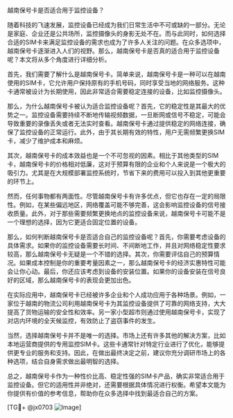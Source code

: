 越南保号卡是否适合用于监控设备？

随着科技的飞速发展，监控设备已经成为我们日常生活中不可或缺的一部分。无论是家庭、企业还是公共场所，监控摄像头的身影无处不在。而与此同时，如何选择合适的SIM卡来满足监控设备的需求也成为了许多人关注的问题。在众多选项中，越南保号卡逐渐进入人们的视野。那么，越南保号卡是否真的适合用于监控设备呢？本文将从多个角度进行详细分析。

首先，我们需要了解什么是越南保号卡。简单来说，越南保号卡是一种可以在越南使用的SIM卡，它允许用户保持原有的手机号码，同时享受当地的网络服务。这种卡通常被设计为长期使用，因此非常适合需要稳定连接的设备，比如监控摄像头。

那么，为什么越南保号卡被认为适合监控设备呢？首先，它的稳定性是其最大的优势之一。监控设备需要持续不断地传输视频数据，一旦断网或信号不稳定，可能会导致重要的录像丢失或者无法实时查看。越南保号卡通过提供稳定的网络连接，确保了监控设备的正常运行。此外，由于其长期有效的特性，用户无需频繁更换SIM卡，减少了维护成本和麻烦。

其次，越南保号卡的成本效益也是一个不可忽视的因素。相比于其他类型的SIM卡，越南保号卡的价格相对低廉，这对于预算有限的企业和个人来说是一个极大的吸引力。尤其是在大规模部署监控系统时，节省下来的费用可以投入到其他更重要的环节上。

然而，任何事物都有两面性。尽管越南保号卡有许多优点，但它也存在一定的局限性。例如，在某些偏远地区，网络覆盖可能不够完善，这会影响监控设备的信号接收质量。此外，对于那些需要频繁更换地点的监控设备来说，越南保号卡可能不是一个理想的选择，因为它更适合固定位置的设备。

那么，如何判断越南保号卡是否适合自己的监控设备呢？首先，你需要考虑设备的具体需求。如果你的监控设备需要长时间、不间断地工作，并且对网络稳定性要求较高，那么越南保号卡无疑是一个不错的选择。其次，你需要评估自己的预算情况。如果成本控制是你的重要考量因素之一，那么越南保号卡的经济实惠特性可能会让你心动。最后，你还应该考虑到设备的安装位置。如果你的设备安装在信号良好的区域，那么越南保号卡的表现会更加出色。

在实际应用中，越南保号卡已经被许多企业和个人成功应用于各种场景。例如，一家位于越南的物流公司利用越南保号卡为其监控设备提供了可靠的网络支持，大大提高了货物运输的安全性和效率。另一家小型超市则通过使用越南保号卡，实现了对店内环境的全天候监控，有效防止了盗窃事件的发生。

当然，选择越南保号卡并不是唯一的选择。市场上还有许多其他的解决方案，比如本地运营商提供的专用监控SIM卡。这些卡通常针对特定行业进行了优化，能够提供更专业的服务和支持。因此，在做出最终决定之前，建议你充分调研市场上的各种选项，结合自身需求做出最明智的选择。

总之，越南保号卡作为一种性价比高、稳定性强的SIM卡产品，确实非常适合用于监控设备。但它的适用性并非绝对，还需要根据具体情况进行权衡。希望本文能为你提供有价值的参考信息，帮助你在众多选择中找到最适合自己的方案。

[TG💪+ @jx0703 ![Image](https://github.com/user-attachments/assets/dbca1d08-cadb-493c-b0ec-ad6f7a83f270)]